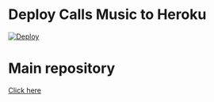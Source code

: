 # Deploy Calls Music to Heroku

[![Deploy](https://www.herokucdn.com/deploy/button.svg)](https://heroku.com/deploy?template=https://github.com/suprojects/CallsMusicHeroku/)

# Main repository

[Click here](https://github.com/callsmusic/callsmusic)
